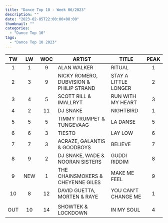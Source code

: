 ```yaml
---
title: "Dance Top 10 - Week 06/2023"
description: ""
date: "2023-02-05T22:00:00+08:00"
thumbnail: ""
categories:
  - "Dance Top 10"
tags:
  - "Dance Top 10 2023"
---
```

<!--more-->
|TW|LW|WOC|ARTIST|TITLE|PEAK|
|:----:|:----:|:----:|----|----|:----:|
|1|1|9|ALAN WALKER|RITUAL|1|
|2|3|9|NICKY ROMERO, DUBVISION & PHILIP STRAND|STAY A LITTLE LONGER|2|
|3|4|5|SCOTT RILL & IMALLRYT|RUN WITH MY HEART|3|
|4|2|11|DJ SNAKE|NIGHTBIRD|1|
|5|5|5|TIMMY TRUMPET & TUNGEVAAG|LA DANSE|5|
|6|6|3|TIESTO|LAY LOW|6|
|7|7|3|ACRAZE, GALANTIS & GOODBOYS|BELIEVE|7|
|8|9|2|DJ SNAKE, WADE & NOORAN SISTERS|GUDDI RIDDIM|8|
|9|NEW|1|THE CHAINSMOKERS & CHEYENNE GILES|MAKE ME FEEL|9|
|10|8|12|DAVID GUETTA, MORTEN & RAYE|YOU CAN'T CHANGE ME|1|
| | | | | | |
|OUT|10|14|SHOWTEK & LOCKDOWN|IN MY SOUL|4|